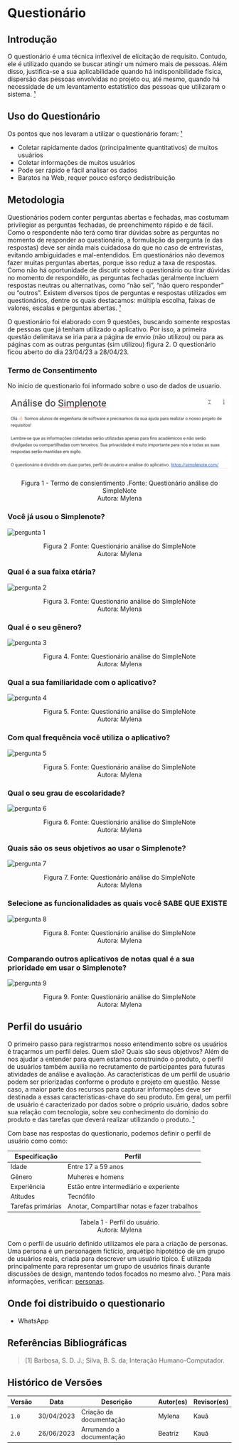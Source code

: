 # Questionário

## Introdução

O questionário é uma técnica inflexível de elicitação de requisito.  Contudo, ele é utilizado quando se buscar atingir um número mais de pessoas. Além disso, justifica-se a sua aplicabilidade quando há indisponibilidade física, dispersão das pessoas envolvidas no projeto ou, até mesmo, quando há necessidade de um levantamento estatístico das pessoas que utilizaram o sistema. [¹](ancora#1) 

## Uso do Questionário
Os pontos que nos levaram a utilizar o questionário foram: [¹](ancora#1) 

- Coletar rapidamente dados (principalmente quantitativos) de muitos usuários
- Coletar informações de muitos usuários
- Pode ser rápido e fácil analisar os dados
- Baratos na Web, requer pouco esforço dedistribuição


## Metodologia

Questionários podem conter perguntas abertas e fechadas, mas costumam privilegiar as perguntas fechadas, de preenchimento rápido e de fácil. Como o respondente não terá como tirar dúvidas sobre as perguntas no momento de responder ao questionário, a formulação da pergunta (e das respostas) deve ser ainda mais cuidadosa do que no caso de entrevistas, evitando ambiguidades e mal-entendidos. Em questionários não devemos fazer muitas perguntas abertas, porque isso reduz a taxa de respostas. Como não há oportunidade de discutir sobre o questionário ou tirar dúvidas no momento de respondêlo, as perguntas fechadas geralmente incluem respostas neutras ou alternativas, como “não sei”, “não quero responder” ou “outros”. Existem diversos tipos de perguntas e respostas utilizados em questionários, dentre os quais destacamos:
múltipla escolha, faixas de valores, escalas e perguntas abertas. [¹](ancora#1) 
<p>
O questionário foi elaborado com 9 questões, buscando somente respostas de pessoas que já tenham utilizado o aplicativo. Por isso, a primeira questão delimitava se iria para a página de envio (não utilizou) ou para as páginas com as outras perguntas (sim utilizou) figura 2.  
O questionário ficou aberto do dia 23/04/23 a 28/04/23.
</p>

### Termo de Consentimento

<p>
 No inicio de questionario foi informado sobre o uso de dados de usuario.
</p>

![termo](../../img/usoQuestionario.jpeg)
 <p align="center"> Figura 1 - Termo de consientimento .Fonte: Questionário análise do SimpleNote <br> Autora: Mylena </p>

###  Você já usou o Simplenote?
![pergunta 1](https://user-images.githubusercontent.com/86479209/235379693-671a29ac-0d76-4714-8224-951b22516652.png)
 <p align="center"> Figura 2 .Fonte: Questionário análise do SimpleNote <br> Autora: Mylena </p>

### Qual é a sua faixa etária?

![pergunta 2](https://user-images.githubusercontent.com/86479209/235379854-445fe171-d16e-4657-82c2-3b1303e7e767.png)
<p align="center"> Figura 3. Fonte: Questionário análise do SimpleNote <br> Autora: Mylena </p>

### Qual é o seu gênero?
![pergunta 3](https://user-images.githubusercontent.com/86479209/235512826-5ae350a1-be78-4379-ba01-912b9bd4ccc0.png)


<p align="center"> Figura 4. Fonte: Questionário análise do SimpleNote <br> Autora: Mylena </p>

###  Qual a sua familiaridade com o aplicativo?

![pergunta 4](https://user-images.githubusercontent.com/86479209/235379913-4e5ce774-8655-47ed-8812-9b4eb7ce761d.png)
<p align="center"> Figura 5. Fonte: Questionário análise do SimpleNote <br> Autora: Mylena </p>

### Com qual frequência você utiliza o aplicativo?

![pergunta 5](https://user-images.githubusercontent.com/86479209/235379918-182aa437-8755-4c59-ad08-9ffc54657799.png)
<p align="center"> Figura 5. Fonte: Questionário análise do SimpleNote <br> Autora: Mylena </p>

### Qual o seu grau de escolaridade?

![pergunta 6](https://user-images.githubusercontent.com/86479209/235379920-d961f9ea-d54b-4fd0-a6fc-04f501990a4c.png)
<p align="center"> Figura 6. Fonte: Questionário análise do SimpleNote <br> Autora: Mylena </p>

### Quais são os seus objetivos ao usar o Simplenote?

![pergunta 7](https://user-images.githubusercontent.com/86479209/235379923-d7883ee0-300a-408a-b698-92babc84dd6c.png)
<p align="center"> Figura 7. Fonte: Questionário análise do SimpleNote <br> Autora: Mylena </p>

### Selecione as funcionalidades as quais você SABE QUE EXISTE

![pergunta 8](https://user-images.githubusercontent.com/86479209/235379925-5f8972e8-7980-44eb-8330-bda6aee00bb9.png)
<p align="center"> Figura 8. Fonte: Questionário análise do SimpleNote <br> Autora: Mylena </p>

### Comparando outros aplicativos de notas qual é a sua prioridade em usar o Simplenote?

![pergunta 9](https://user-images.githubusercontent.com/86479209/235379930-63a04aab-4c1e-47b8-8e89-eab252a1d5a8.png)
<p align="center"> Figura 9. Fonte: Questionário análise do SimpleNote <br> Autora: Mylena </p>

## Perfil do usuário 

O primeiro passo para registrarmos nosso entendimento sobre os usuários é traçarmos um perfil deles.
Quem são? Quais são seus objetivos? Além de nos ajudar a entender para quem estamos construindo o
produto, o perfil de usuários também auxilia no recrutamento de participantes para futuras atividades de
análise e avaliação. As características de um perfil de usuário podem ser priorizadas conforme o produto e projeto em
questão. Nesse caso, a maior parte dos recursos para capturar informações deve ser destinada a essas
características-chave do seu produto. Em geral, um perfil de usuário é caracterizado por dados sobre o
próprio usuário, dados sobre sua relação com tecnologia, sobre seu conhecimento do domínio do produto e
das tarefas que deverá realizar utilizando o produto. [¹](ancora#1) 

<p>
 Com base nas respostas do questionario, podemos definir o perfil de usuário como como:
</p>

<center>

|Especificação      | Perfil                                  | 
|-------------      |---------------------                    |
| Idade             | Entre 17 a 59 anos                      |  
| Gênero            | Muheres e homens                        |
| Experiência       | Estão entre intermediário e experiente  |
| Atitudes          | Tecnófilo                               | 
| Tarefas primárias | Anotar, Compartilhar notas e fazer trabalhos              |

</center>

<p align="center"> Tabela 1 - Perfil do usuário. <br> Autora: Mylena </p>

Com o perfil de usuário definido utilizamos ele para a criação de personas. Uma persona é um personagem fictício, arquétipo hipotético de um grupo de usuários reais, criada para descrever um usuário típico. É utilizada principalmente para representar um grupo de usuários finais durante discussões de design,
mantendo todos focados no mesmo alvo. [¹](ancora#1) 
Para mais informações, verificar: [personas](https://requisitos-de-software.github.io/2023.1-Simplenote/elicitacao/personas/).


## Onde foi distribuido o questionario 
 - WhatsApp

## Referências Bibliográficas


> [1] Barbosa, S. D. J.; Silva, B. S. da; Interação Humano-Computador.
> 

## Histórico de Versões
| Versão | Data | Descrição| Autor(es) | Revisor(es)
|--|--|--|--|--|
|`1.0` | 30/04/2023 | Criação da documentação| Mylena |Kauã |
|`2.0` | 26/06/2023 | Arrumando a documentação| Beatriz |Kauã |

